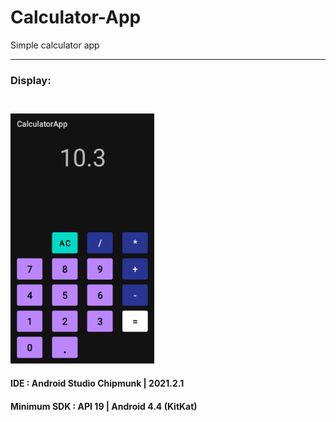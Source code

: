 # Calculator-App
Simple calculator app
<hr>
<h3>Display:<h3>
<br>
<img src="https://github.com/NotShrirang/Calculator-App/blob/main/app/app_display.png" width=230 height=400/>
<h4>IDE : Android Studio Chipmunk | 2021.2.1</h4>
<h4>Minimum SDK : API 19 | Android 4.4 (KitKat)</h4>
